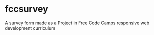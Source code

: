 # fccsurvey
A survey form made as a Project in Free Code Camps responsive web development curriculum
